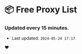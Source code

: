 # :package: Free Proxy List
### Updated every 15 minutes.

- Last updated: `2024-05-24 17:17`

:heart:
